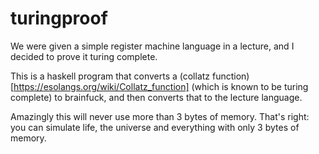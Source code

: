 # turingproof

We were given a simple register machine language in a lecture, and I decided to prove it turing complete.

This is a haskell program that converts a (collatz function)[https://esolangs.org/wiki/Collatz_function] (which is known to be turing complete) to brainfuck, and then converts that to the lecture language.

Amazingly this will never use more than 3 bytes of memory.
That's right: you can simulate life, the universe and everything with only 3 bytes of memory.

